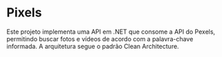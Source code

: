 # Pixels
Este projeto implementa uma API em .NET que consome a API do Pexels, permitindo buscar fotos e vídeos de acordo com a palavra-chave informada. A arquitetura segue o padrão Clean Architecture.
